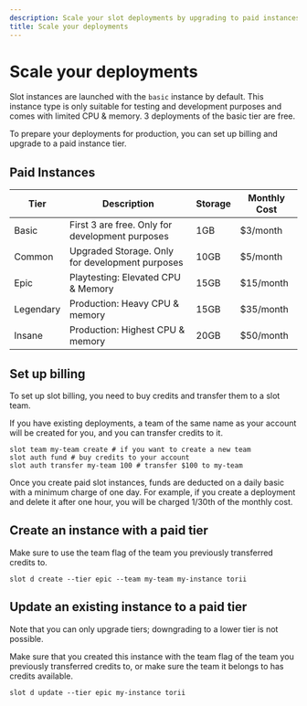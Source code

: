 ```yaml
---
description: Scale your slot deployments by upgrading to paid instances.
title: Scale your deployments
---
```


# Scale your deployments

Slot instances are launched with the `basic` instance by default. This instance type is only suitable for testing and
development purposes and comes with limited CPU & memory. 3 deployments of the basic tier are free.

To prepare your deployments for production, you can set up billing and upgrade to a paid instance tier.

## Paid Instances

| Tier      | Description                                     | Storage | Monthly Cost |
|-----------|-------------------------------------------------|---------|--------------|
| Basic     | First 3 are free. Only for development purposes | 1GB     | $3/month     |
| Common    | Upgraded Storage. Only for development purposes | 10GB    | $5/month     |
| Epic      | Playtesting: Elevated CPU & Memory              | 15GB    | $15/month    |
| Legendary | Production: Heavy CPU & memory                  | 15GB    | $35/month    |
| Insane    | Production: Highest CPU & memory                | 20GB    | $50/month    |

## Set up billing

To set up slot billing, you need to buy credits and transfer them to a slot team.

If you have existing deployments, a team of the same name as your account will be created for you, and you can transfer credits to it.

```shell
slot team my-team create # if you want to create a new team
slot auth fund # buy credits to your account
slot auth transfer my-team 100 # transfer $100 to my-team
```

Once you create paid slot instances, funds are deducted on a daily basic with a minimum charge of one day. For example, if you create a deployment and delete it after one hour, you will be charged 1/30th of the monthly cost.

## Create an instance with a paid tier

Make sure to use the team flag of the team you previously transferred credits to.

```shell
slot d create --tier epic --team my-team my-instance torii
```

## Update an existing instance to a paid tier

Note that you can only upgrade tiers; downgrading to a lower tier is not possible.

Make sure that you created this instance with the team flag of the team you previously transferred credits to, or make sure the team it belongs to has credits available.

```shell
slot d update --tier epic my-instance torii
```
